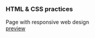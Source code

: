 ### HTML & CSS practices

Page with responsive web design    
[preview](https://htmlpreview.github.io/?https://github.com/fluxnas/Exercice-1-responsive/blob/c4aee299333ff299035d1631135614e46427e4fa/index.html)
